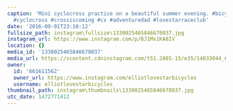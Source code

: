 ```yaml
---
caption: 'Mini cyclocross practice on a beautiful summer evening. #bicycle #cycling
  #cyclocross #crossiscoming #cx #adventuredad #lovestarraceclub'
date: '2016-09-01T23:10:12'
fullsize_path: instagram\fullsize\1330025465846678037.jpg
instagram_url: https://www.instagram.com/p/BJ1Mx1KA8IV
location: {}
media_id: '1330025465846678037'
media_url: https://scontent.cdninstagram.com/t51.2885-15/e35/14033044_640829819427888_938731385_n.jpg?ig_cache_key=MTMzMDAyNTQ2NTg0NjY3ODAzNw%3D%3D.2
owner:
  id: '661611562'
  owner_url: https://www.instagram.com/elliotlovestarbicycles
  username: elliotlovestarbicycles
thumbnail_path: instagram\thumbnails\1330025465846678037.jpg
utc_date: 1472771412
---
```

